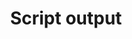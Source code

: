 ---
template: TermDetailPage
title: Script output
description: A UTXO locked by a script.
aliases: script output, script output transaction, utxo
keywords: script, output, transaction, plutus, Cardano, utxo
identities: 
    - id: wael-ivie
      role: author
---